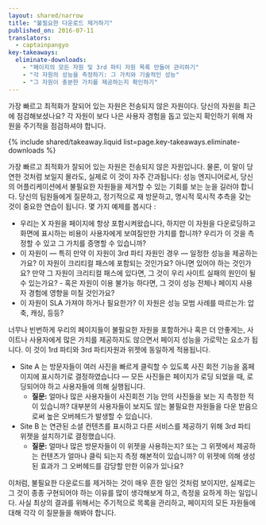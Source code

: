 ```yaml
---
layout: shared/narrow
title: "불필요한 다운로드 제거하기"
published_on: 2016-07-11
translators:
  - captainpangyo
key-takeaways:
  eliminate-downloads:
    - "페이지의 모든 자원 및 3rd 파티 자원 목록 만들어 관리하기"
    - "각 자원의 성능을 측정하기: 그 가치와 기술적인 성능"
    - "그 자원이 충분한 가치를 제공하는지 확인하기"
---
```


<p class="intro">
가장 빠르고 최적화가 잘되어 있는 자원은 전송되지 않은 자원이다. 당신의 자원을 최근에 점검해보셨나요? 각 자원이 보다 나은 사용자 경험을 돕고 있는지 확인하기 위해 자원을 주기적을 점검하셔야 합니다.
</p>

{% include shared/takeaway.liquid list=page.key-takeaways.eliminate-downloads %}

가장 빠르고 최적화가 잘되어 있는 자원은 전송되지 않은 자원입니다. 물론, 이 말이 당연한 것처럼 보일지 몰라도, 실제로 이 것이 자주 간과됩니다: 성능 엔지니어로서, 당신의 어플리케이션에서 불필요한 자원들을 제거할 수 있는 기회를 보는 눈을 길러야 합니다. 당신의 팀원들에게 질문하고, 정기적으로 재 방문하고, 명시적 묵시적 추측을 갖는 것이 중요한 연습이 됩니다. 몇 가지 예제를 봅시다 :

* 우리는 X 자원을 페이지에 항상 포함시켜왔습니다, 하지만 이 자원을 다운로딩하고 화면에 표시하는 비용이 사용자에게 보여질만한 가치를 합니까? 우리가 이 것을 측정할 수 있고 그 가치를 증명할 수 있습니까?
* 이 자원이 &mdash; 특히 만약 이 자원이 3rd 파티 자원인 경우 &mdash; 일정한 성능을 제공하는가요? 이 자원이 크리티컬 패스에 포함되는 것인가요? 아니면 있어야 하는 것인가요? 만약 그 자원이 크리티컬 패스에 있다면, 그 것이 우리 사이트 실패의 원인이 될 수 있는가요? - 혹은 자원이 이용 불가능 하다면, 그 것이 성능 전체나 페이지 사용자 경험에 영향을 미칠 것인가요?
* 이 자원이 SLA 가져야 하거나 필요한가? 이 자원은 성능 모범 사례를 따르는가: 압축, 캐싱, 등등?

너무나 빈번하게 우리의 페이지들이 불필요한 자원을 포함하거나 혹은 더 안좋게는, 사이트나 사용자에게 많은 가치를 제공하지도 않으면서 페이지 성능을 가로막는 요소가 됩니다. 이 것이 1rd 파티와 3rd 파티자원과 위젯에 동일하게 적용됩니다.

* Site A 는 방문자들이 여러 사진을 빠르게 클릭할 수 있도록 사진 회전 기능을 홈페이지에 표시하기로 결정하였습니다 &mdash; 모든 사진들은 페이지가 로딩 되었을 때, 로딩되어야 하고 사용자들에 의해 실행됩니다.
    * **질문:** 얼마나 많은 사용자들이 사진회전 기능 안의 사진들을 보는 지 측정한 적이 있습니까? 대부분의 사용자들이 보지도 않는 불필요한 자원들을 다운 받음으로써 높은 오버헤드가 발생할 수 있습니다.
* Site B 는 연관된 소셜 컨텐츠를 표시하고 다른 서비스를 제공하기 위해 3rd 파티 위젯을 설치하기로 결정했습니다.
    * **질문:** 얼마나 많은 방문자들이 이 위젯을 사용하는지? 또는 그 위젯에서 제공하는 컨텐츠가 얼마나 클릭 되는지 측정 해본적이 있습니까? 이 위젯에 의해 생성된 효과가 그 오버헤드를 감당할 만한 이유가 있나요?

이처럼, 불필요한 다운로드를 제거하는 것이 매우 흔한 일인 것처럼 보이지만, 실제로는 그 것이 종종 구현되어야 하는 이유를 많이 생각해보게 하고, 측정을 요하게 하는 일입니다. 사실 최상의 결과를 위해서는 주기적으로 목록을 관리하고, 페이지의 모든 자원들에 대해 각각 이 질문들을 해봐야 합니다.
